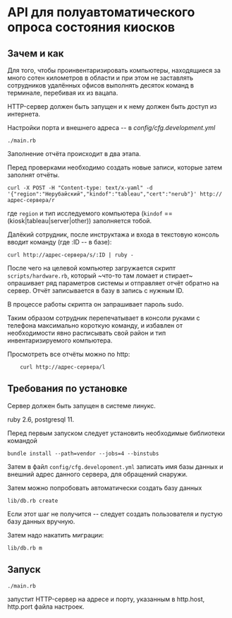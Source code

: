 # API для полуавтоматического опроса состояния киосков

## Зачем и как

Для того, чтобы проинвентаризировать компьютеры, находящиеся за много сотен километров в области
и при этом не заставлять сотрудников удалённых офисов выполнять десяток команд в терминале, перебивая их из вацапа.

HTTP-сервер должен быть запущен и к нему должен быть доступ из интернета.

Настройки порта и внешнего адреса -- в *config/cfg.development.yml*

    ./main.rb

Заполнение отчёта происходит в два этапа.

Перед проверками необходимо создать новые записи, которые затем заполнят отчёты.

    curl -X POST -H "Content-type: text/x-yaml" -d '{"region":"Нерубайский","kindof":"tableau","cert":"nerub"}' http://адрес-сервера/r

где `region` и тип исследуемого компьютера (`kindof` == (kiosk|tableau|server|other)) заполняется тобой.

Далёкий сотрудник, после инструктажа и входа в текстовую консоль вводит команду (где :ID -- в базе):

    curl http://адрес-сервера/s/:ID | ruby -

После чего на целевой компьютер загружается скрипт `scripts/hardware.rb`,
который ~что-то там ломает и стирает~ опрашивает ряд параметров системы и отправляет отчёт обратно на сервер.
Отчёт записывается в базу в запись с нужным ID.

В процессе работы скрипта он запрашивает пароль sudo.

Таким образом сотрудник перепечатывает в консоли руками с телефона максимально короткую команду, и избавлен от необходимости явно расписывать свой район и тип инвентаризируемого компьютера.

Просмотреть все отчёты можно по http:

        curl http://адрес-сервера/l

## Требования по установке

Сервер должен быть запущен в системе линукс.

ruby 2.6, postgresql 11.

Перед первым запуском следует установить необходимые библиотеки командой

    bundle install --path=vendor --jobs=4 --binstubs

Затем в файл `config/cfg.developoment.yml` записать имя базы данных и внешний адрес данного сервера, для обращений снаружи.

Затем можно попробовать автоматически создать базу данных

    lib/db.rb create

Если этот шаг не получится -- следует создать пользователя и пустую базу данных вручную.

Затем надо накатить миграции:

    lib/db.rb m

## Запуск

    ./main.rb

запустит HTTP-сервер на адресе и порту, указанным в http.host, http.port файла настроек.
